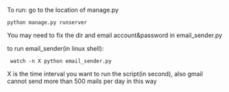 
To run:
    go to the location of manage.py 
    
    
    python manage.py runserver
You may need to fix the dir and email account&password in email_sender.py

to run email_sender(in linux shell):
     
     watch -n X python email_sender.py
X is the time interval you want to run the script(in second), also gmail cannot send more than 500 mails per day in this way
